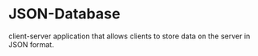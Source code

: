 # JSON-Database
client-server application that allows clients to store data on the server in JSON format.

